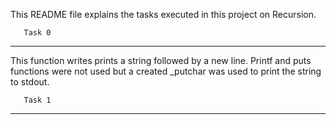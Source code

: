 This README file explains the tasks executed in this project on Recursion.

       Task 0
------------------
This function writes prints a string followed by a new line.
Printf and puts functions were not used but a created _putchar was used to print the string to stdout.

       Task 1
------------------
 
